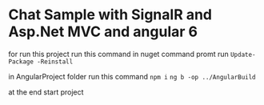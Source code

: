 # Chat Sample with SignalR and Asp.Net MVC and angular 6
for run this project run this command 
in nuget command promt run 
` Update-Package -Reinstall `

in AngularProject folder run this command
` npm i `
` ng b -op ../AngularBuild `

at the end start project